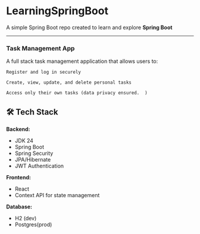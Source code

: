 # LearningSpringBoot

A simple Spring Boot repo created to learn and explore **Spring Boot** 

---

###  Task Management App
 

A full stack task management application that allows users to:

    Register and log in securely

    Create, view, update, and delete personal tasks

    Access only their own tasks (data privacy ensured.  )
 
 
## 🛠 Tech Stack

**Backend:**
- JDK 24
- Spring Boot 
- Spring Security
- JPA/Hibernate
- JWT Authentication

**Frontend:**
- React  
- Context API for state management

**Database:**
- H2  (dev)
- Postgres(prod)
